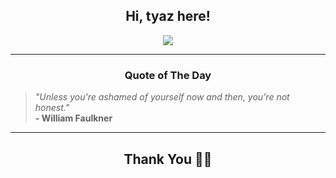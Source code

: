 <h2 align="center"> Hi, tyaz here!</h2>

<p align="center">
<a href="https://github.com/tyazx" alt="github streak"><img src="https://dvst-streak.herokuapp.com/?user=tyazx&theme=tokyonight&fire=DD472C"></a>
</p>

<hr>
<h3 align="center">Quote of The Day</h3>
<p align="center">
<blockquote>
<i>"Unless you're ashamed of yourself now and then, you're not honest."</i>
<br>
<b>- William Faulkner</b>
</blockquote>
</p>


<hr>
<h2 align="center">Thank You 🙏🏼</h2>
